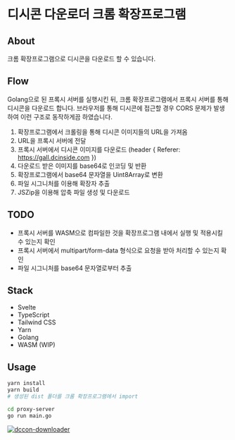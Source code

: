 # 디시콘 다운로더 크롬 확장프로그램

## About

크롬 확장프로그램으로 디시콘을 다운로드 할 수 있습니다.

## Flow

Golang으로 된 프록시 서버를 실행시킨 뒤, 크롬 확장프로그램에서 프록시 서버를 통해 디시콘을 다운로드 합니다. 브라우저를 통해 디시콘에 접근할 경우 CORS 문제가 발생하여 이런 구조로 동작하게끔 하였습니다.

1. 확장프로그램에서 크롤링을 통해 디시콘 이미지들의 URL을 가져옴
2. URL을 프록시 서버에 전달
3. 프록시 서버에서 디시콘 이미지를 다운로드 (header { Referer: https://gall.dcinside.com })
4. 다운로드 받은 이미지를 base64로 인코딩 및 반환
5. 확장프로그램에서 base64 문자열을 Uint8Array로 변환
6. 파일 시그니처를 이용해 확장자 추출
7. JSZip을 이용해 압축 파일 생성 및 다운로드

## TODO

- 프록시 서버를 WASM으로 컴파일한 것을 확장프로그램 내에서 실행 및 적용시킬 수 있는지 확인
- 프록시 서버에서 multipart/form-data 형식으로 요청을 받아 처리할 수 있는지 확인
- 파일 시그니처를 base64 문자열로부터 추출

## Stack

- Svelte
- TypeScript
- Tailwind CSS
- Yarn
- Golang
- WASM (WIP)

## Usage

```bash
yarn install
yarn build
# 생성된 dist 폴더를 크롬 확장프로그램에서 import

cd proxy-server
go run main.go
```

[![dccon-downloader](http://img.youtube.com/vi/MakqEhwcWzg/0.jpg)](https://youtu.be/MakqEhwcWzg)
